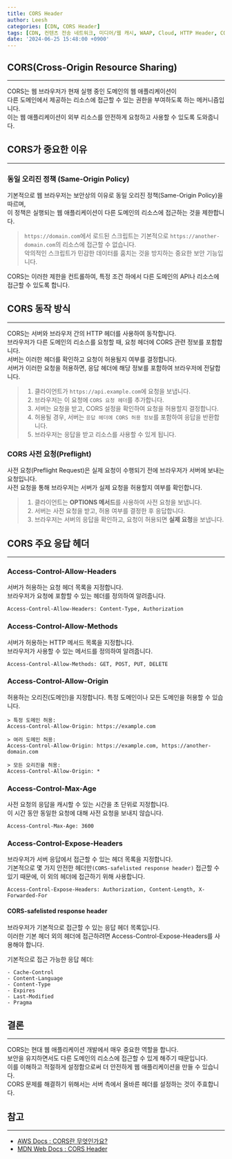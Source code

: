 ```yaml
---
title: CORS Header
author: Leesh
categories: [CDN, CORS Header]
tags: [CDN, 컨텐츠 전송 네트워크, 미디어/웹 캐시, WAAP, Cloud, HTTP Header, CORS]
date: '2024-06-25 15:48:00 +0900'
---
```


## CORS(Cross-Origin Resource Sharing)

---
CORS는 웹 브라우저가 현재 실행 중인 도메인의 웹 애플리케이션이<br>
다른 도메인에서 제공하는 리소스에 접근할 수 있는 권한을 부여하도록 하는 메커니즘입니다.<br>
이는 웹 애플리케이션이 외부 리소스를 안전하게 요청하고 사용할 수 있도록 도와줍니다.


## CORS가 중요한 이유

---
### 동일 오리진 정책 (Same-Origin Policy)

기본적으로 웹 브라우저는 보안상의 이유로 동일 오리진 정책(Same-Origin Policy)을 따르며,<br>
이 정책은 실행되는 웹 애플리케이션이 다른 도메인의 리소스에 접근하는 것을 제한합니다.<br>

> `https://domain.com`에서 로드된 스크립트는 기본적으로 `https://another-domain.com`의 리소스에 접근할 수 없습니다.\
> 악의적인 스크립트가 민감한 데이터를 훔치는 것을 방지하는 중요한 보안 기능입니다.

CORS는 이러한 제한을 컨트롤하여, 특정 조건 하에서 다른 도메인의 API나 리소스에 접근할 수 있도록 합니다. 



## CORS 동작 방식

---
CORS는 서버와 브라우저 간의 HTTP 헤더를 사용하여 동작합니다.<br>
브라우저가 다른 도메인의 리소스를 요청할 때, 요청 헤더에 CORS 관련 정보를 포함합니다.<br>
서버는 이러한 헤더를 확인하고 요청이 허용될지 여부를 결정합니다.<br>
서버가 이러한 요청을 허용하면, 응답 헤더에 해당 정보를 포함하여 브라우저에 전달합니다.<br>

> 1. 클라이언트가 `https://api.example.com`에 요청을 보냅니다.
> 2. 브라우저는 이 요청에 `CORS 요청 헤더`를 추가합니다.
> 3. 서버는 요청을 받고, CORS 설정을 확인하여 요청을 허용할지 결정합니다.
> 4. 허용될 경우, 서버는 `응답 헤더에 CORS 허용 정보`를 포함하여 응답을 반환합니다.
> 5. 브라우저는 응답을 받고 리소스를 사용할 수 있게 됩니다.


### CORS 사전 요청(Preflight)

사전 요청(Preflight Request)은 실제 요청이 수행되기 전에 브라우저가 서버에 보내는 요청입니다.<br>
사전 요청을 통해 브라우저는 서버가 실제 요청을 허용할지 여부를 확인합니다.

> 1. 클라이언트는 **OPTIONS 메서드**를 사용하여 사전 요청을 보냅니다.
> 2. 서버는 사전 요청을 받고, 허용 여부를 결정한 후 응답합니다.
> 3. 브라우저는 서버의 응답을 확인하고, 요청이 허용되면 **실제 요청**을 보냅니다.


## CORS 주요 응답 헤더

---
### Access-Control-Allow-Headers

서버가 허용하는 요청 헤더 목록을 지정합니다.<br>
브라우저가 요청에 포함할 수 있는 헤더를 정의하여 알려줍니다.

```
Access-Control-Allow-Headers: Content-Type, Authorization
```

### Access-Control-Allow-Methods

서버가 허용하는 HTTP 메서드 목록을 지정합니다.<br>
브라우저가 사용할 수 있는 메서드를 정의하여 알려줍니다.

```
Access-Control-Allow-Methods: GET, POST, PUT, DELETE
```

### Access-Control-Allow-Origin

허용하는 오리진(도메인)을 지정합니다. 특정 도메인이나 모든 도메인을 허용할 수 있습니다.

```
> 특정 도메인 허용:
Access-Control-Allow-Origin: https://example.com

> 여러 도메인 허용:
Access-Control-Allow-Origin: https://example.com, https://another-domain.com

> 모든 오리진을 허용:
Access-Control-Allow-Origin: *
```

### Access-Control-Max-Age

사전 요청의 응답을 캐시할 수 있는 시간을 초 단위로 지정합니다.<br>
이 시간 동안 동일한 요청에 대해 사전 요청을 보내지 않습니다.

```
Access-Control-Max-Age: 3600
```

### Access-Control-Expose-Headers

브라우저가 서버 응답에서 접근할 수 있는 헤더 목록을 지정합니다.<br>
기본적으로 몇 가지 안전한 헤더만`(CORS-safelisted response header)` 접근할 수 있기 때문에, 이 외의 헤더에 접근하기 위해 사용합니다.

```
Access-Control-Expose-Headers: Authorization, Content-Length, X-Forwarded-For
```

#### CORS-safelisted response header

브라우저가 기본적으로 접근할 수 있는 응답 헤더 목록입니다.<br>
이러한 기본 헤더 외의 헤더에 접근하려면 Access-Control-Expose-Headers를 사용해야 합니다.

기본적으로 접근 가능한 응답 헤더:

```
- Cache-Control
- Content-Language
- Content-Type
- Expires
- Last-Modified
- Pragma
```

## 결론

---
CORS는 현대 웹 애플리케이션 개발에서 매우 중요한 역할을 합니다.<br>
보안을 유지하면서도 다른 도메인의 리소스에 접근할 수 있게 해주기 때문입니다.<br>
이를 이해하고 적절하게 설정함으로써 더 안전하게 웹 애플리케이션을 만들 수 있습니다.<br>
CORS 문제를 해결하기 위해서는 서버 측에서 올바른 헤더를 설정하는 것이 주효합니다.

## 참고

---
* [AWS Docs : CORS란 무엇인가요?](https://aws.amazon.com/ko/what-is/cross-origin-resource-sharing/)
* [MDN Web Docs : CORS Header](https://developer.mozilla.org/en-US/docs/Web/HTTP/Headers/Access-Control-Expose-Headers)
